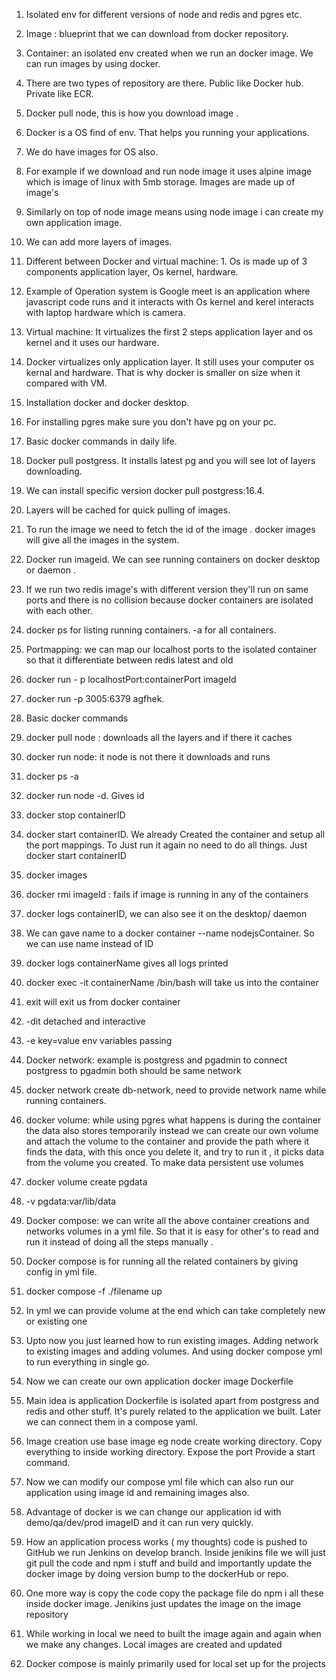 1. Isolated env for different versions of node and redis and pgres etc.
2. Image : blueprint that we can download from docker repository.
3. Container: an isolated env created when we run an docker image. We can run images by using docker.
4. There are two types of repository are there. Public like Docker hub. Private like ECR.
5. Docker pull node, this is how you download image .
6. Docker is a OS find of env. That helps you running your applications.
7. We do have images for OS also.
8. For example if we download and run node image it uses alpine image which is image of linux with 5mb storage. Images are made up of image's
9. Similarly on top of node image means using node image i can create my own application image.
10. We can add more layers of images.
11.  Different between Docker and virtual machine: 1. Os is made up of 3 components application layer, Os kernel, hardware.
12. Example of Operation system is Google meet is an application where javascript code runs and it interacts with Os kernel and kerel interacts with laptop hardware which is camera.
13. Virtual machine: It virtualizes the first 2 steps application layer and os kernel and it uses our hardware.
14. Docker virtualizes only application layer. It still uses your computer os kernal and hardware. That is why docker is smaller on size when it compared with VM.
15. Installation docker and docker desktop.
16. For installing pgres make sure you don't have pg on your pc.
17. Basic docker commands in daily life.
18. Docker pull postgress. It installs latest pg and you will see lot of layers downloading.
19. We can install specific version docker pull postgress:16.4.
20. Layers will be cached for quick pulling of images.
21. To run the image we need to fetch the id of the image . docker images will give all the images in the system.
22. Docker run imageid. We can see running containers on docker desktop or daemon .
23. If we run two redis image's with different version they'll run on same ports and there is no collision because docker containers are isolated with each other.
24. docker ps for listing running containers. -a for all containers.
25. Portmapping: we can map our localhost ports to the isolated container so that it differentiate between redis latest and old
26. docker run - p localhostPort:containerPort imageId
27. docker run -p 3005:6379 agfhek.
28. Basic docker commands
1. docker pull node : downloads all the layers and if there it caches
2. docker run node: it node is not there it downloads and runs
3. docker ps -a
4. docker run node -d. Gives id
5. docker stop containerID
6. docker start containerID. We already Created the container and setup all the port mappings. To Just run it again no need to do all things. Just docker start containerID
7. docker images
8. docker rmi imageId : fails if image is running in any of the containers
9. docker logs containerID, we can also see it on the desktop/ daemon
10. We can gave name to a docker container --name nodejsContainer. So we can use name instead of ID
11. docker logs containerName gives all logs printed
12. docker exec -it containerName /bin/bash will take us into the container
13. exit will exit us from docker container
14. -dit detached and interactive
15. -e key=value env variables passing

29. Docker network: example is postgress and pgadmin to connect postgress to pgadmin both should be same network
30. docker network create db-network, need to provide network name while running containers.
31. docker volume: while using pgres what happens is during the container the data also stores temporarily instead we can create our own volume and attach the volume to the container and provide the path where it finds the data, with this once you delete it, and try to run it , it picks data from the volume you created. To make data persistent use volumes
32. docker volume create pgdata
33. -v pgdata:var/lib/data
34. Docker compose: we can write all the above container creations and networks volumes in a yml file. So that it is easy for other's to read and run it instead of doing all the steps manually .
35. Docker compose is for running all the related containers by giving config in yml file.
36. docker compose -f ./filename up
37. In yml we can provide volume at the end which can take completely new or existing one
38. Upto now you just learned how to run existing images. Adding network to existing images  and adding volumes.  And using docker compose yml to run everything in single go.
39. Now we can create our own application docker image Dockerfile
40. Main idea is application Dockerfile is isolated apart from postgress and redis and other stuff. It's purely related to the application we built. Later we can connect them in a compose yaml.
41. Image creation use base image eg node create working directory. Copy everything to inside working directory. Expose the port Provide a start command.
42. Now we can modify our compose yml file which can also run our application using image id and remaining images also.
43. Advantage of docker is we can change our application id with demo/qa/dev/prod imageID and it can run very quickly.
44. How an application process works ( my thoughts) code is pushed to GitHub we run Jenkins on develop branch. Inside jenikins file we will just git pull the code and npm i stuff and build and importantly update the docker image by doing version bump to the dockerHub or repo.
45. One more way is copy the code copy the package file do npm i all these inside docker image. Jenikins just updates the image on the image repository
46. While working in local we need to built the image again and again when we make any changes. Local images are created and updated
47. Docker compose is mainly primarily used for local set up for the projects
